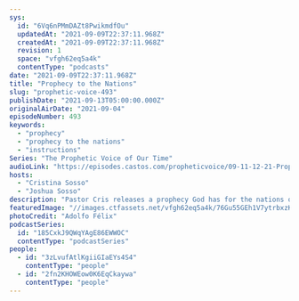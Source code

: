 ```yaml
---
sys:
  id: "6Vq6nPMmDAZt8PwikmdfOu"
  updatedAt: "2021-09-09T22:37:11.968Z"
  createdAt: "2021-09-09T22:37:11.968Z"
  revision: 1
  space: "vfgh62eq5a4k"
  contentType: "podcasts"
date: "2021-09-09T22:37:11.968Z"
title: "Prophecy to the Nations"
slug: "prophetic-voice-493"
publishDate: "2021-09-13T05:00:00.000Z"
originalAirDate: "2021-09-04"
episodeNumber: 493
keywords:
  - "prophecy"
  - "prophecy to the nations"
  - "instructions"
Series: "The Prophetic Voice of Our Time"
audioLink: "https://episodes.castos.com/propheticvoice/09-11-12-21-Prophetic-Voice-of-our-Time-[mixdown]-.mp3"
hosts:
  - "Cristina Sosso"
  - "Joshua Sosso"
description: "Pastor Cris releases a prophecy God has for the nations of this world. Whether we want it to happen or not, it will come to pass.  We must continue to follow the Lord's instructions and focus on Him and His plan instead of the bad news."
featuredImage: "//images.ctfassets.net/vfgh62eq5a4k/76Gu55GEh1V7ytrbxzK5gi/a4176ebe7dbd5dea32abce6ba1ea9985/adolfo-felix-4JL_VAgxwcU-unsplash__1_.jpg"
photoCredit: "Adolfo Félix"
podcastSeries:
  id: "185CxkJ9QWqYAgE86EWWOC"
  contentType: "podcastSeries"
people:
  - id: "3zLvufAtlKgiiGIaEYs4S4"
    contentType: "people"
  - id: "2fn2KHOWEow0K6EqCkaywa"
    contentType: "people"
---
```

